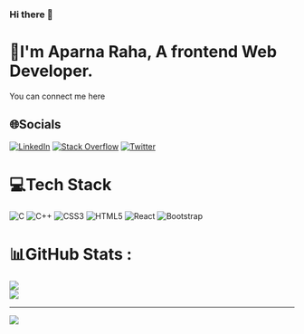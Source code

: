 ### Hi there 👋
# 💫I'm Aparna Raha, A frontend Web Developer.
You can connect me here

## 🌐Socials
[![LinkedIn](https://img.shields.io/badge/LinkedIn-%230077B5.svg?logo=linkedin&logoColor=white)](https://linkedin.com/in/https://www.linkedin.com/in/aparna-raha-5879991b9/) [![Stack Overflow](https://img.shields.io/badge/-Stackoverflow-FE7A16?logo=stack-overflow&logoColor=white)](https://stackoverflow.com/users/https://stackoverflow.com/users/16445193/aparna-raha) [![Twitter](https://img.shields.io/badge/Twitter-%231DA1F2.svg?logo=Twitter&logoColor=white)](https://twitter.com/aparnaraha) 
# 💻Tech Stack
![C](https://img.shields.io/badge/c-%2300599C.svg?style=for-the-badge&logo=c&logoColor=white)  ![C++](https://img.shields.io/badge/c++-%2300599C.svg?style=for-the-badge&logo=c%2B%2B&logoColor=white) ![CSS3](https://img.shields.io/badge/css3-%231572B6.svg?style=for-the-badge&logo=css3&logoColor=white)  ![HTML5](https://img.shields.io/badge/html5-%23E34F26.svg?style=for-the-badge&logo=html5&logoColor=white) ![React](https://img.shields.io/badge/react-%2320232a.svg?style=for-the-badge&logo=react&logoColor=%2361DAFB)  ![Bootstrap](https://img.shields.io/badge/bootstrap-%23563D7C.svg?style=for-the-badge&logo=bootstrap&logoColor=white) 
# 📊GitHub Stats :

![](https://github-readme-streak-stats.herokuapp.com/?user=Aparnaraha&theme=radical&hide_border=false)<br/>
![](https://github-readme-stats.vercel.app/api/top-langs/?username=Aparnaraha&theme=radical&hide_border=false&include_all_commits=false&count_private=false&layout=compact)

---
[![](https://visitcount.itsvg.in/api?id=Aparnaraha&icon=0&color=0)](https://visitcount.itsvg.in)



